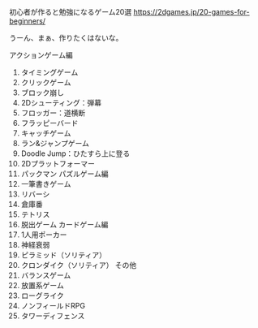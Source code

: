 
初心者が作ると勉強になるゲーム20選
https://2dgames.jp/20-games-for-beginners/

うーん、まぁ、作りたくはないな。

アクションゲーム編
1. タイミングゲーム
2. クリックゲーム
3. ブロック崩し
4. 2Dシューティング：弾幕
5. フロッガー：道横断
6. フラッピーバード
7. キャッチゲーム
8. ラン&ジャンプゲーム
9. Doodle Jump：ひたすら上に登る
10. 2Dプラットフォーマー
11. パックマン
パズルゲーム編
1. 一筆書きゲーム
2. リバーシ
3. 倉庫番
4. テトリス
5. 脱出ゲーム
カードゲーム編
1. 1人用ポーカー
2. 神経衰弱
3. ピラミッド（ソリティア）
4. クロンダイク（ソリティア）
その他
1. バランスゲーム
2. 放置系ゲーム
3. ローグライク
4. ノンフィールドRPG
5. タワーディフェンス
